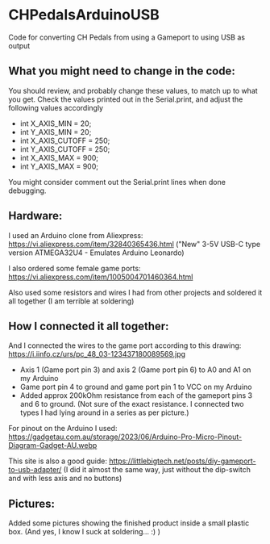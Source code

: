 # CHPedalsArduinoUSB
Code for converting CH Pedals from using a Gameport to using USB as output

What you might need to change in the code:
-----------------------------------------
You should review, and probably change these values, to match up to what you get.
Check the values printed out in the Serial.print, and adjust the following values accordingly
- int X_AXIS_MIN = 20;
- int Y_AXIS_MIN = 20;
- int X_AXIS_CUTOFF = 250;
- int Y_AXIS_CUTOFF = 250;
- int X_AXIS_MAX = 900;
- int Y_AXIS_MAX = 900;

You might consider comment out the Serial.print lines when done debugging.

Hardware:
---------
I used an Arduino clone from Aliexpress:
https://vi.aliexpress.com/item/32840365436.html
("New" 3-5V USB-C type version ATMEGA32U4 - Emulates Arduino Leonardo)

I also ordered some female game ports:
https://vi.aliexpress.com/item/1005004701460364.html

Also used some resistors and wires I had from other projects and soldered it all together (I am terrible at soldering)

How I connected it all together:
--------------------------------
And I connected the wires to the game port according to this drawing:
https://i.iinfo.cz/urs/pc_48_03-123437180089569.jpg

- Axis 1 (Game port pin 3) and axis 2 (Game port pin 6) to A0 and A1 on my Arduino
- Game port pin 4 to ground and game port pin 1 to VCC on my Arduino
- Added approx 200kOhm resistance from each of the gameport pins 3 and 6 to ground. (Not sure of the exact resistance. I connected two types I had lying around in a series as per picture.) 

For pinout on the Arduino I used: 
https://gadgetau.com.au/storage/2023/06/Arduino-Pro-Micro-Pinout-Diagram-Gadget-AU.webp

This site is also a good guide:
https://littlebigtech.net/posts/diy-gameport-to-usb-adapter/
(I did it almost the same way, just without the dip-switch and with less axis and no buttons)

Pictures:
---------
Added some pictures showing the finished product inside a small plastic box.
(And yes, I know I suck at soldering... :) )
